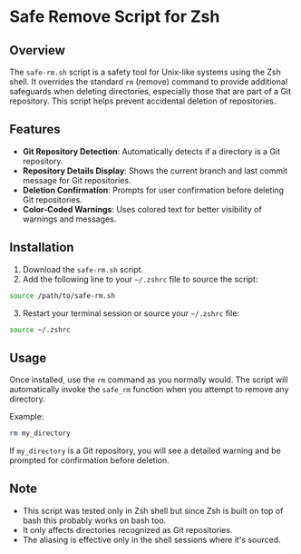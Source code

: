 # Safe Remove Script for Zsh

## Overview
The `safe-rm.sh` script is a safety tool for Unix-like systems using the Zsh shell. It overrides the standard `rm` (remove) command to provide additional safeguards when deleting directories, especially those that are part of a Git repository. This script helps prevent accidental deletion of repositories.

## Features
- **Git Repository Detection**: Automatically detects if a directory is a Git repository.
- **Repository Details Display**: Shows the current branch and last commit message for Git repositories.
- **Deletion Confirmation**: Prompts for user confirmation before deleting Git repositories.
- **Color-Coded Warnings**: Uses colored text for better visibility of warnings and messages.

## Installation
1. Download the `safe-rm.sh` script.
2. Add the following line to your `~/.zshrc` file to source the script:

```bash
source /path/to/safe-rm.sh
```

3. Restart your terminal session or source your `~/.zshrc` file:

```bash
source ~/.zshrc
```


## Usage
Once installed, use the `rm` command as you normally would. The script will automatically invoke the `safe_rm` function when you attempt to remove any directory.

Example:

```bash
rm my_directory
```

If `my_directory` is a Git repository, you will see a detailed warning and be prompted for confirmation before deletion.

## Note
- This script was tested only in Zsh shell but since Zsh is built on top of bash this probably works on bash too.
- It only affects directories recognized as Git repositories.
- The aliasing is effective only in the shell sessions where it's sourced.
